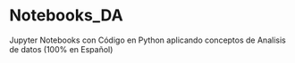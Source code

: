 # Notebooks_DA
Jupyter Notebooks con Código en Python aplicando conceptos de Analisis de datos (100% en Español)
